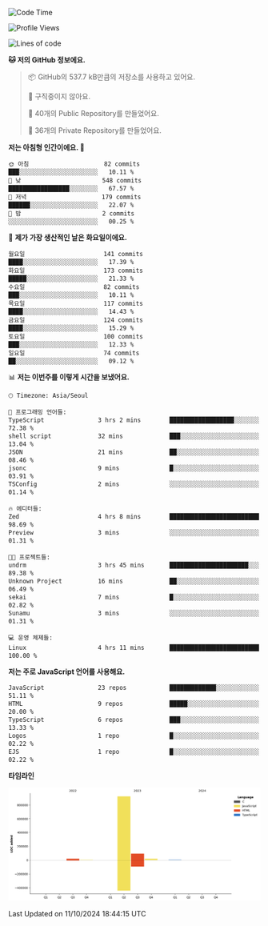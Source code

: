 <!--START_SECTION:waka-->
![Code Time](http://img.shields.io/badge/Code%20Time-101%20hrs%2051%20mins-blue)

![Profile Views](http://img.shields.io/badge/Profile%20Views-0-blue)

![Lines of code](https://img.shields.io/badge/%EC%A0%80%EB%8A%94%20%EC%97%AC%ED%83%9C%EA%B9%8C%EC%A7%80%20-1.1%20million%20%EC%A4%84%EC%9D%98%20%EC%BD%94%EB%93%9C%EB%A5%BC%20%EC%9E%91%EC%84%B1%ED%96%88%EC%96%B4%EC%9A%94.-blue)

**🐱 저의 GitHub 정보에요.** 

> 📦 GitHub의 537.7 kB만큼의 저장소를 사용하고 있어요. 
 > 
> 🚫 구직중이지 않아요.
 > 
> 📜 40개의 Public Repository를 만들었어요. 
 > 
> 🔑 36개의 Private Repository를 만들었어요. 
 > 
**저는 아침형 인간이에요. 🐤** 

```text
🌞 아침                     82 commits          ███░░░░░░░░░░░░░░░░░░░░░░   10.11 % 
🌆 낮　                     548 commits         █████████████████░░░░░░░░   67.57 % 
🌃 저녁                     179 commits         ██████░░░░░░░░░░░░░░░░░░░   22.07 % 
🌙 밤　                     2 commits           ░░░░░░░░░░░░░░░░░░░░░░░░░   00.25 % 
```
📅 **제가 가장 생산적인 날은 화요일이에요.** 

```text
월요일                      141 commits         ████░░░░░░░░░░░░░░░░░░░░░   17.39 % 
화요일                      173 commits         █████░░░░░░░░░░░░░░░░░░░░   21.33 % 
수요일                      82 commits          ███░░░░░░░░░░░░░░░░░░░░░░   10.11 % 
목요일                      117 commits         ████░░░░░░░░░░░░░░░░░░░░░   14.43 % 
금요일                      124 commits         ████░░░░░░░░░░░░░░░░░░░░░   15.29 % 
토요일                      100 commits         ███░░░░░░░░░░░░░░░░░░░░░░   12.33 % 
일요일                      74 commits          ██░░░░░░░░░░░░░░░░░░░░░░░   09.12 % 
```


📊 **저는 이번주를 이렇게 시간을 보냈어요.** 

```text
🕑︎ Timezone: Asia/Seoul

💬 프로그래밍 언어들: 
TypeScript               3 hrs 2 mins        ██████████████████░░░░░░░   72.38 % 
shell script             32 mins             ███░░░░░░░░░░░░░░░░░░░░░░   13.04 % 
JSON                     21 mins             ██░░░░░░░░░░░░░░░░░░░░░░░   08.46 % 
jsonc                    9 mins              █░░░░░░░░░░░░░░░░░░░░░░░░   03.91 % 
TSConfig                 2 mins              ░░░░░░░░░░░░░░░░░░░░░░░░░   01.14 % 

🔥 에디터들: 
Zed                      4 hrs 8 mins        █████████████████████████   98.69 % 
Preview                  3 mins              ░░░░░░░░░░░░░░░░░░░░░░░░░   01.31 % 

🐱‍💻 프로젝트들: 
undrm                    3 hrs 45 mins       ██████████████████████░░░   89.38 % 
Unknown Project          16 mins             ██░░░░░░░░░░░░░░░░░░░░░░░   06.49 % 
sekai                    7 mins              █░░░░░░░░░░░░░░░░░░░░░░░░   02.82 % 
Sunamu                   3 mins              ░░░░░░░░░░░░░░░░░░░░░░░░░   01.31 % 

💻 운영 체제들: 
Linux                    4 hrs 11 mins       █████████████████████████   100.00 % 
```

**저는 주로 JavaScript 언어를 사용해요.** 

```text
JavaScript               23 repos            █████████████░░░░░░░░░░░░   51.11 % 
HTML                     9 repos             █████░░░░░░░░░░░░░░░░░░░░   20.00 % 
TypeScript               6 repos             ███░░░░░░░░░░░░░░░░░░░░░░   13.33 % 
Logos                    1 repo              █░░░░░░░░░░░░░░░░░░░░░░░░   02.22 % 
EJS                      1 repo              █░░░░░░░░░░░░░░░░░░░░░░░░   02.22 % 
```



**타임라인**

![Lines of Code chart](https://raw.githubusercontent.com/project-dy/project-dy/main/assets/bar_graph.png)


 Last Updated on 11/10/2024 18:44:15 UTC
<!--END_SECTION:waka-->
